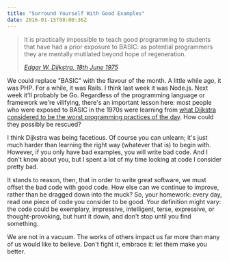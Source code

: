 ```yaml
---
title: "Surround Yourself With Good Examples"
date: 2016-01-15T08:00:36Z
---
```


> It is practically impossible to teach good programming to students that have had a prior exposure to BASIC: as potential programmers they are mentally mutilated beyond hope of regeneration.
>
> <cite>[Edgar W. Dijkstra, 18th June 1975][How do we tell truths that might hurt?]</cite>

We could replace "BASIC" with the flavour of the month. A little while ago, it was PHP. For a while, it was Rails. I think last week it was Node.js. Next week it'll probably be Go. Regardless of the programming language or framework we're vilifying, there's an important lesson here: most people who were exposed to BASIC in the 1970s were learning from [what Dijkstra considered to be the worst programming practices of the day][A Case against the GO TO Statement]. How could they possibly be rescued?

I think Dijkstra was being facetious. Of course you can unlearn; it's just much harder than learning the right way (whatever that is) to begin with. However, if you only have bad examples, you will write bad code. And I don't know about you, but I spent a lot of my time looking at code I consider pretty bad.

It stands to reason, then, that in order to write great software, we must offset the bad code with good code. How else can we continue to improve, rather than be dragged down into the muck? So, your homework: every day, read one piece of code you consider to be good. Your definition might vary: the code could be exemplary, impressive, intelligent, terse, expressive, or thought-provoking, but hunt it down, and don't stop until you find something.

We are not in a vacuum. The works of others impact us far more than many of us would like to believe. Don't fight it, embrace it: let them make you better.

[How do we tell truths that might hurt?]: https://www.cs.virginia.edu/~evans/cs655-S00/readings/ewd498.html
[A Case against the GO TO Statement]: https://www.cs.utexas.edu/users/EWD/transcriptions/EWD02xx/EWD215.html
